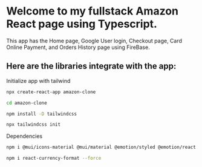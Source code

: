 # Welcome to my fullstack Amazon React page using Typescript.

This app has the Home page, Google User login, Checkout page, Card Online
Payment, and Orders History page using FireBase.

## Here are the libraries integrate with the app:

Initialize app with tailwind

```bash
npx create-react-app amazon-clone
```

```bash
cd amazon-clone
```

```bash
npm install -D tailwindcss
```

```bash
npx tailwindcss init
```

Dependencies

```bash
npm i @mui/icons-material @mui/material @emotion/styled @emotion/react react-router-dom
```

```bash
npm i react-currency-format --force
```
